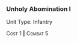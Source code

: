 ### **Unholy Abomination I**

Unit Type: Infantry 

<span style="font-variant:small-caps;">Cost</span> 1 __|__ <span style="font-variant:small-caps;">Combat</span> 5

